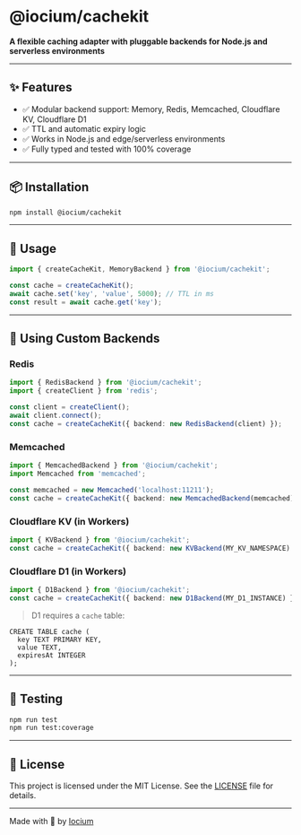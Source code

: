# @iocium/cachekit

**A flexible caching adapter with pluggable backends for Node.js and serverless environments**

---

## ✨ Features

- ✅ Modular backend support: Memory, Redis, Memcached, Cloudflare KV, Cloudflare D1
- ✅ TTL and automatic expiry logic
- ✅ Works in Node.js and edge/serverless environments
- ✅ Fully typed and tested with 100% coverage

---

## 📦 Installation

```bash
npm install @iocium/cachekit
```

---

## 🚀 Usage

```ts
import { createCacheKit, MemoryBackend } from '@iocium/cachekit';

const cache = createCacheKit();
await cache.set('key', 'value', 5000); // TTL in ms
const result = await cache.get('key');
```

---

## 🧩 Using Custom Backends

### Redis
```ts
import { RedisBackend } from '@iocium/cachekit';
import { createClient } from 'redis';

const client = createClient();
await client.connect();
const cache = createCacheKit({ backend: new RedisBackend(client) });
```

### Memcached
```ts
import { MemcachedBackend } from '@iocium/cachekit';
import Memcached from 'memcached';

const memcached = new Memcached('localhost:11211');
const cache = createCacheKit({ backend: new MemcachedBackend(memcached) });
```

### Cloudflare KV (in Workers)
```ts
import { KVBackend } from '@iocium/cachekit';
const cache = createCacheKit({ backend: new KVBackend(MY_KV_NAMESPACE) });
```

### Cloudflare D1 (in Workers)
```ts
import { D1Backend } from '@iocium/cachekit';
const cache = createCacheKit({ backend: new D1Backend(MY_D1_INSTANCE) });
```

> D1 requires a `cache` table:  
```text
CREATE TABLE cache (
  key TEXT PRIMARY KEY,
  value TEXT,
  expiresAt INTEGER
);
```

---

## 🧪 Testing

```bash
npm run test
npm run test:coverage
```

---

## 📄 License

This project is licensed under the MIT License. See the [LICENSE](LICENSE) file for details.

---

Made with 💙 by [Iocium](https://github.com/iocium)